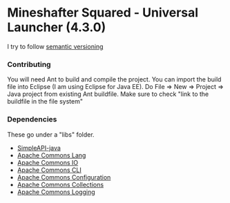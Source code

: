 # Mineshafter Squared - Universal Launcher (4.3.0)
I try to follow [semantic versioning](http://semver.org)

### Contributing
You will need Ant to build and compile the project. You can import the build file into Eclipse (I am using Eclipse for Java EE). Do File => New => Project => Java project from existing Ant buildfile. Make sure to check "link to the buildfile in the file system"

### Dependencies
These go under a "libs" folder.
- [SimpleAPI-java](https://github.com/Raekye/SimpleAPI-java)
- [Apache Commons Lang](http://commons.apache.org/proper/commons-lang/)
- [Apache Commons IO](http://commons.apache.org/proper/commons-io/)
- [Apache Commons CLI](http://commons.apache.org/proper/commons-cli/)
- [Apache Commons Configuration](http://commons.apache.org/proper/commons-configuration/)
- [Apache Commons Collections](http://commons.apache.org/proper/commons-collections/)
- [Apache Commons Logging](http://commons.apache.org/proper/commons-logging/)
